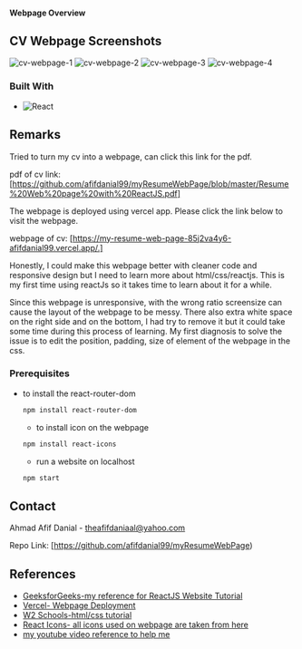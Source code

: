 #### Webpage Overview
<!-- ABOUT THE PROJECT -->
## CV Webpage Screenshots

![cv-webpage-1](https://user-images.githubusercontent.com/56835392/227752906-44aaec20-a117-44b8-8830-f86f97bafd29.png)
![cv-webpage-2](https://user-images.githubusercontent.com/56835392/227752914-6448719a-05d1-4a4c-a9db-4e10b7755bb7.png)
![cv-webpage-3](https://user-images.githubusercontent.com/56835392/227752922-2117a9aa-a9f6-4519-b061-84df6446193b.png)
![cv-webpage-4](https://user-images.githubusercontent.com/56835392/227752925-6141129a-8d61-48d4-9172-5d3cdd7b813c.png)



### Built With

* ![React][React.js]

<!-- GETTING STARTED -->
## Remarks

Tried to turn my cv into a webpage, can click this link for the pdf.

pdf of cv link: [https://github.com/afifdanial99/myResumeWebPage/blob/master/Resume%20Web%20page%20with%20ReactJS.pdf]

The webpage is deployed using vercel app. Please click the link below to visit the webpage.

webpage of cv: [https://my-resume-web-page-85j2va4y6-afifdanial99.vercel.app/.]

Honestly, I could make this webpage better with cleaner code and responsive design but I need to learn more about html/css/reactjs. This is my first time using reactJs so it takes time to learn about it for a while.

Since this webpage is unresponsive, with the wrong ratio screensize can cause the layout of the webpage to be messy. There also extra white space on the right side and on the bottom, I had try to remove it but it could take some time during this process of learning. My first diagnosis to solve the issue is to edit the position, padding, size of element of the webpage in the css.

### Prerequisites

* to install the react-router-dom
  ```sh
  npm install react-router-dom
  ```
  
  * to install icon on the webpage
  ```sh
  npm install react-icons
  ```
  
   * run a website on localhost
  ```sh
  npm start
  ```
  
<!-- CONTACT -->
## Contact

Ahmad Afif Danial - theafifdaniaal@yahoo.com

Repo Link: [https://github.com/afifdanial99/myResumeWebPage)


<!-- ACKNOWLEDGMENTS -->
## References


* [GeeksforGeeks-my reference for ReactJS Website Tutorial](https://www.geeksforgeeks.org/how-to-create-a-website-in-react-js/)
* [Vercel- Webpage Deployment](https://vercel.com/)
* [W2 Schools-html/css tutorial](https://www.w3schools.com/css/)
* [React Icons- all icons used on webpage are taken from here](https://react-icons.github.io/react-icons/search)
* [my youtube video reference to help me](https://www.youtube.com/watch?v=0h2b4ftbZcU&t=606s&ab_channel=Tech2etc)


[React.js]: https://img.shields.io/badge/React-20232A?style=for-the-badge&logo=react&logoColor=61DAFB




